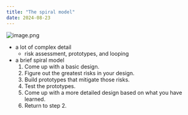 ```yaml
---
title: "The spiral model"
date: 2024-08-23
---
```


![image.png](https://997523841-1323914366.cos.ap-shanghai.myqcloud.com/20240402104018.png)

- a lot of complex detail
  - risk assessment, prototypes, and looping
- a brief spiral model
  1. Come up with a basic design.
  2. Figure out the greatest risks in your design.
  3. Build prototypes that mitigate those risks.
  4. Test the prototypes.
  5. Come up with a more detailed design based on what you have learned.
  6. Return to step 2.